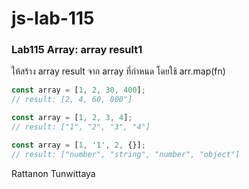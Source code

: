 # js-lab-115
### Lab115 Array: array result1
ให้สร้าง array result จาก array ที่กำหนด โดยใช้ arr.map(fn)

```JavaScript
const array = [1, 2, 30, 400];
// result: [2, 4, 60, 800"]

const array = [1, 2, 3, 4];
// result: ["1", "2", "3", "4"]

const array = [1, '1', 2, {}];
// result: ["number", "string", "number", "object"]
```
Rattanon Tunwittaya
